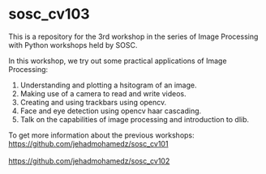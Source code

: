 # sosc_cv103
This is a repository for the 3rd workshop in the series of Image Processing with Python workshops held by SOSC.

In this workshop, we try out some practical applications of Image Processing:
1. Understanding and plotting a hsitogram of an image.
2. Making use of a camera to read and write videos.
3. Creating and using trackbars using opencv.
4. Face and eye detection using opencv haar cascading.
5. Talk on the capabilities of image processing and introduction to dlib.

To get more information about the previous workshops:
<br>https://github.com/jehadmohamedz/sosc_cv101</br>
<br>https://github.com/jehadmohamedz/sosc_cv102</br>
